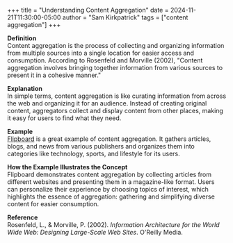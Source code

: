 +++
title = "Understanding Content Aggregation"
date = 2024-11-21T11:30:00-05:00
author = "Sam Kirkpatrick"
tags = ["content aggregation"]
+++

**Definition**  
Content aggregation is the process of collecting and organizing information from multiple sources into a single location for easier access and consumption. According to Rosenfeld and Morville (2002), "Content aggregation involves bringing together information from various sources to present it in a cohesive manner."

**Explanation**  
In simple terms, content aggregation is like curating information from across the web and organizing it for an audience. Instead of creating original content, aggregators collect and display content from other places, making it easy for users to find what they need.

**Example**  
[Flipboard](https://flipboard.com) is a great example of content aggregation. It gathers articles, blogs, and news from various publishers and organizes them into categories like technology, sports, and lifestyle for its users.

**How the Example Illustrates the Concept**  
Flipboard demonstrates content aggregation by collecting articles from different websites and presenting them in a magazine-like format. Users can personalize their experience by choosing topics of interest, which highlights the essence of aggregation: gathering and simplifying diverse content for easier consumption.

**Reference**  
Rosenfeld, L., & Morville, P. (2002). *Information Architecture for the World Wide Web: Designing Large-Scale Web Sites*. O'Reilly Media.  
